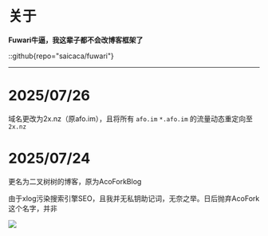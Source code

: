 # 关于

**Fuwari牛逼，我这辈子都不会改博客框架了**

::github{repo="saicaca/fuwari"}

---

# 2025/07/26

域名更改为2x.nz（原afo.im），且将所有 `afo.im`  `*.afo.im` 的流量动态重定向至 `2x.nz` 

# 2025/07/24

更名为二叉树树的博客，原为AcoForkBlog

由于xlog污染搜索引擎SEO，且我并无私钥助记词，无奈之举。日后抛弃AcoFork这个名字，并非

![](https://eo-r2.2x.nz/myblog/img/bc4981b2-5343-46d6-a428-94d7ae7af4e1.webp)